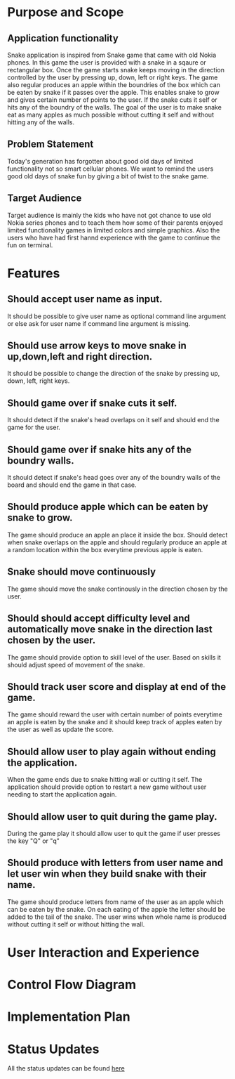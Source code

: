 # Purpose and Scope
## Application functionality
Snake application is inspired from Snake game that came with old Nokia phones. In this game the user is provided with a snake in a sqaure or rectangular box. Once the game starts snake keeps moving in the direction controlled by the user by pressing up, down, left or right keys. The game also regular produces an apple within the boundries of the box which can be eaten by snake if it passes over the apple. This enables snake to grow and gives certain number of points to the user. If the snake cuts it self or hits any of the boundry of the walls.
The goal of the user is to make snake eat as many apples as much possible without cutting it self and without hitting any of the walls.
## Problem Statement
Today's generation has forgotten about good old days of limited functionality not so smart cellular phones. We want to remind the users good old days of snake fun by giving a bit of twist to the snake game.
## Target Audience
Target audience is mainly the kids who have not got chance to use old Nokia series phones and to teach them how some of their parents enjoyed limited functionality games in limited colors and simple graphics. Also the users who have had first hannd experience with the game to continue the fun on terminal.
<!-- Ques is this read me file -->
<!-- 
Develop a statement of purpose and scope for your application. It must include:
- describe at a high level what the application will do
- identify the problem it will solve and explain why you are developing it
- identify the target audience
- explain how a member of the target audience will use it	
 -->
# Features
<!-- 
Develop a list of features that will be included in the application. It must include:
- at least THREE features
- describe each feature


Ensure that your features include the following language elements and concepts:
- use of variables and the concept of variable scope
- loops and conditional control structures
- error handling


Note: If the features you described do not require you to use all of the above it is likely that your application is not sophisticated enough. Consult with your educator to check your features are sufficient to address the criteria for T1A2-7. 
-->
## Should accept user name as input.
It should be possible to give user name as optional command line argument or else ask for user name if command line argument is missing. 
## Should use arrow keys to move snake in up,down,left and right direction.
It should be possible to change the direction of the snake by pressing up, down, left, right keys.
## Should game over if snake cuts it self.
It should detect if the snake's head overlaps on it self and should end the game for the user.
## Should game over if snake hits any of the boundry walls.
It should detect if snake's head goes over any of the boundry walls of the board and should end the game in that case.
## Should produce apple which can be eaten by snake to grow.
The game should produce an apple an place it inside the box. Should detect when snake overlaps on the apple and should regularly produce an apple at a random location within the box everytime previous apple is eaten.
## Snake should move continuously
The game should move the snake continously  in the direction chosen by the user.
## Should should accept difficulty level and automatically move snake in the direction last chosen by the user.
The game should provide option to skill level of the user. Based on skills it should adjust speed of movement of the snake.
## Should track user score and display at end of the game.
The game should reward the user with certain number of points everytime an apple is eaten by the snake and it should keep track of apples eaten by the user as well as update the score. 
## Should allow user to play again without ending the application.
When the game ends due to snake hitting wall or cutting it self. The application should provide option to restart a new game without user needing to start the application again.
## Should allow user to quit during the game play.
During the game play it should allow user to quit the game if user presses the key "Q" or "q"
## Should produce with letters from user name and let user win when they build snake with their name.
The game should produce letters from name of the user as an apple which can be eaten by the snake. On each eating of the apple the letter should be added to the tail of the snake. The user wins when whole name is produced without cutting it self or without hitting the wall.
# User Interaction and Experience
<!-- 
Develop an outline of the user interaction and experience for the application.
Your outline must include:
- how the user will find out how to interact with / use each feature
- how the user will interact with / use each feature
- how errors will be handled by the application and displayed to the user
 -->

# Control Flow Diagram	
<!-- 
Develop a diagram which describes the control flow of your application. Your diagram must:
- show the workflow/logic and/or integration of the features in your application for each feature.
- utilise a recognised format or set of conventions for a control flow diagram, such as UML.
 -->

# Implementation Plan
<!-- 
Develop an implementation plan which:
- outlines how each feature will be implemented and a checklist of tasks for each feature
- prioritise the implementation of different features, or checklist items within a feature
- provide a deadline, duration or other time indicator for each feature or checklist/checklist-item
 -->

# Status Updates
All the status updates can be found [here](development-log.md)